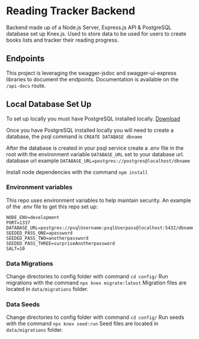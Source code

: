 # Reading Tracker Backend

Backend made up of a Node.js Server, Express.js API & PostgreSQL database set up Knex.js. Used to store data to be used for users to create books lists and tracker their reading progress.

## Endpoints

This project is leveraging the swagger-jsdoc and swagger-ui-express libraries to document the endpoints. Documentation is available on the `/api-docs` route.

## Local Database Set Up

To set up locally you must have PostgreSQL installed locally. [Download](https://www.postgresql.org/download/)

Once you have PostgreSQL installed locally you will need to create a database, the psql command is `CREATE DATABASE dbname`

After the database is created in your psql service create a .env file in the root with the environment variable `DATABASE_URL` set to your database url. database url example `DATABASE_URL=postgres://postgres@localhost/dbname`

Install node dependencies with the command `npm install`

### Environment variables

This repo uses environment variables to help maintain security. An example of the .env file to get this repo set up:
```
NODE_ENV=development
PORT=1337
DATABASE_URL=postgres://psqlUsername:psqlUserpass@localhost:5432/dbname
SEEDED_PASS_ONE=apassword
SEEDED_PASS_TWO=anotherpassword
SEEDED_PASS_THREE=surpriseAnotherpassword
SALT=10
```

### Data Migrations

Change directories to config folder with command `cd config/`
Run migrations with the command `npx knex migrate:latest`
Migration files are located in `data/migrations` folder.

### Data Seeds

Change directories to config folder with command `cd config/`
Run seeds with the command `npx knex seed:run`
Seed files are located in `data/migrations` folder.
